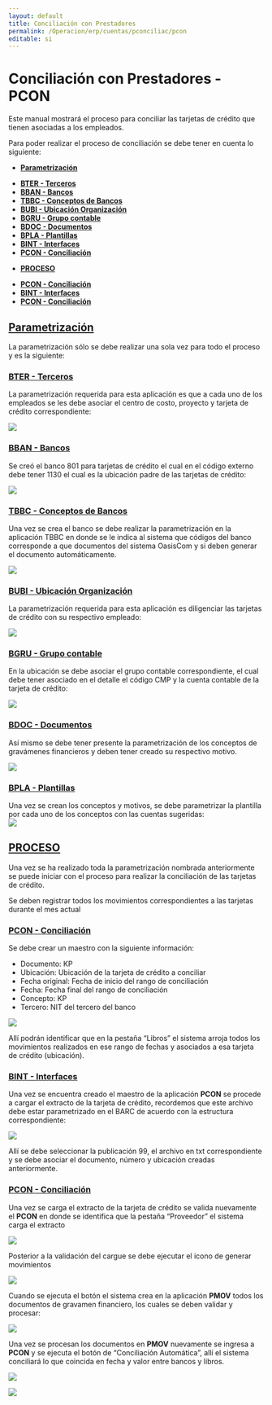 ```yaml
---
layout: default
title: Conciliación con Prestadores  
permalink: /Operacion/erp/cuentas/pconciliac/pcon  
editable: si  
---  
```


# Conciliación con Prestadores - PCON  

Este manual mostrará el proceso para conciliar las tarjetas de crédito que tienen asociadas a los empleados.  

Para poder realizar el proceso de conciliación se debe tener en cuenta lo siguiente:  

* [**Parametrización**](http://docs.oasiscom.com/Operacion/erp/cuentas/pconciliac/pcon#parametrizacion)  
- [**BTER - Terceros**](http://docs.oasiscom.com/Operacion/erp/cuentas/pconciliac/pcon#bter---terceros)  
- [**BBAN - Bancos**](http://docs.oasiscom.com/Operacion/erp/cuentas/pconciliac/pcon#bban---bancos)  
- [**TBBC - Conceptos de Bancos**](http://docs.oasiscom.com/Operacion/erp/cuentas/pconciliac/pcon#tbbc---conceptos-de-bancos)  
- [**BUBI - Ubicación Organización**](http://docs.oasiscom.com/Operacion/erp/cuentas/pconciliac/pcon#bubi---ubicación-organización)  
- [**BGRU - Grupo contable**](http://docs.oasiscom.com/Operacion/erp/cuentas/pconciliac/pconbgru---grupo-contable)  
- [**BDOC - Documentos**](http://docs.oasiscom.com/Operacion/erp/cuentas/pconciliac/pconbdoc---documentos)  
- [**BPLA - Plantillas**](http://docs.oasiscom.com/Operacion/erp/cuentas/pconciliac/pconbpla---plantillas)  
- [**BINT - Interfaces**](http://docs.oasiscom.com/Operacion/erp/cuentas/pconciliac/pcon#bint---interfaces)  
- [**PCON - Conciliación**](http://docs.oasiscom.com/Operacion/erp/cuentas/pconciliac/pconpcon---conciliación)


* [**PROCESO**](http://docs.oasiscom.com/Operacion/erp/cuentas/pconciliac/pcon#proceso)  
- [**PCON - Conciliación**](http://docs.oasiscom.com/Operacion/erp/cuentas/pconciliac/pcon#pcon---conciliación)  
- [**BINT - Interfaces**](http://docs.oasiscom.com/Operacion/erp/cuentas/pconciliac/pcon#bint---interfaces)  
- [**PCON - Conciliación**](http://docs.oasiscom.com/Operacion/erp/cuentas/pconciliac/pconpcon---conciliación)  



## [**Parametrización**](http://docs.oasiscom.com/Operacion/erp/cuentas/pconciliac/pcon#parametrizacion)  

La parametrización sólo se debe realizar una sola vez para todo el proceso y es la siguiente:  

### [**BTER - Terceros**](http://docs.oasiscom.com/Operacion/erp/cuentas/pconciliac/pcon#bter---terceros)  
La parametrización requerida para esta aplicación es que a cada uno de los empleados se les debe asociar el centro de costo, proyecto y tarjeta de crédito correspondiente:   

 ![](bter1.png)  



### [**BBAN - Bancos**](http://docs.oasiscom.com/Operacion/erp/cuentas/pconciliac/pcon#bban---bancos)  
Se creó el banco 801 para tarjetas de crédito el cual en el código externo debe tener 1130 el cual es la ubicación padre de las tarjetas de crédito:  

 ![](bban1.png)  

### [**TBBC - Conceptos de Bancos**](http://docs.oasiscom.com/Operacion/erp/cuentas/pconciliac/pcon#tbbc---conceptos-de-bancos)  
Una vez se crea el banco se debe realizar la parametrización en la aplicación TBBC en donde se le indica al sistema que códigos del banco corresponde a que documentos del sistema OasisCom y si deben generar el documento automáticamente.  
 
  ![](tbbc2.png)  

### [**BUBI - Ubicación Organización**](http://docs.oasiscom.com/Operacion/erp/cuentas/pconciliac/pcon#bubi---ubicación-organización)  
La parametrización requerida para esta aplicación es diligenciar las tarjetas de crédito con su respectivo empleado:  

  ![](bubi.png)  

### [**BGRU - Grupo contable**](http://docs.oasiscom.com/Operacion/erp/cuentas/pconciliac/pconbgru---grupo-contable)  
En la ubicación se debe asociar el grupo contable correspondiente, el cual debe tener asociado en el detalle el código CMP y la cuenta contable de la tarjeta de crédito:  
  
   ![](bgru1.png)  
### [**BDOC - Documentos**](http://docs.oasiscom.com/Operacion/erp/cuentas/pconciliac/pconbdoc---documentos)  
Así mismo se debe tener presente la parametrización de los conceptos de gravámenes financieros y deben tener creado su respectivo motivo.  

 ![](bdoc.png)  

### [**BPLA - Plantillas**](http://docs.oasiscom.com/Operacion/erp/cuentas/pconciliac/pconbpla---plantillas)  
Una vez se crean los conceptos y motivos, se debe parametrizar la plantilla por cada uno de los conceptos con las cuentas sugeridas:  
  ![](bpla.png)  



## [**PROCESO**](http://docs.oasiscom.com/Operacion/erp/cuentas/pconciliac/pcon#proceso)  

Una vez se ha realizado toda la parametrización nombrada anteriormente se puede iniciar con el proceso para realizar la conciliación de las tarjetas de crédito.  

Se deben registrar todos los movimientos correspondientes a las tarjetas durante el mes actual  

### [**PCON - Conciliación**](http://docs.oasiscom.com/Operacion/erp/cuentas/pconciliac/pcon#pcon---conciliación)  


Se debe crear un maestro con la siguiente información:  
-	Documento: KP   
-	Ubicación: Ubicación de la tarjeta de crédito a conciliar  
-	Fecha original: Fecha de inicio del rango de conciliación  
-	Fecha: Fecha final del rango de conciliación  
-	Concepto: KP  
-	Tercero: NIT del tercero del banco  

 ![](pcon2.png)  

Allí podrán identificar que en la pestaña “Libros” el sistema arroja todos los movimientos realizados en ese rango de fechas y asociados a esa tarjeta de crédito (ubicación).   



### [**BINT - Interfaces**](http://docs.oasiscom.com/Operacion/erp/cuentas/pconciliac/pcon#bint---interfaces)  


Una vez se encuentra creado el maestro de la aplicación **PCON** se procede a cargar el extracto de la tarjeta de crédito, recordemos que este archivo debe estar parametrizado en el BARC de acuerdo con la estructura correspondiente:  

  ![](bint1.png)  

Allí se debe seleccionar la publicación 99, el archivo en txt correspondiente y se debe asociar el documento, número y ubicación creadas anteriormente.  

### [**PCON - Conciliación**](http://docs.oasiscom.com/Operacion/erp/cuentas/pconciliac/pconpcon---conciliación)   


Una vez se carga el extracto de la tarjeta de crédito se valida nuevamente el **PCON** en donde se identifica que la pestaña “Proveedor” el sistema carga el extracto  


  ![](pcon3.png)  

Posterior a la validación del cargue se debe ejecutar el icono de generar movimientos  

  ![](pcon4.png)  

Cuando se ejecuta el botón el sistema crea en la aplicación **PMOV** todos los documentos de gravamen financiero, los cuales se deben validar y procesar:  


  ![](pmov1.png)  

Una vez se procesan los documentos en **PMOV** nuevamente se ingresa a **PCON** y se ejecuta el botón de “Conciliación Automática”, allí el sistema conciliará lo que coincida en fecha y valor entre bancos y libros.  


![](tcon1.png)  

![](tcon2.png)  
